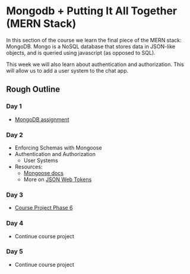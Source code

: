 # Mongodb + Putting It All Together (MERN Stack)

In this section of the course we learn the final piece of the MERN stack: MongoDB. Mongo is a NoSQL database that stores data in JSON-like objects, and is queried using javascript (as opposed to SQL).

This week we will also learn about authentication and authorization. This will allow us to add a user system to the chat app.

## Rough Outline

### Day 1

* [MongoDB assignment](./mongodb.md)

### Day 2

* Enforcing Schemas with Mongoose
* Authentication and Authorization
  * User Systems 
* Resources:
  * [Mongoose docs](https://mongoosejs.com/docs/index.html)
  * More on [JSON Web Tokens](https://jwt.io/introduction/)

### Day 3

* [Course Project Phase 6](./chatroom6.md)

### Day 4

* Continue course project

### Day 5

* Continue course project
